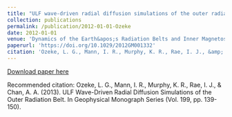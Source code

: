 ```yaml
---
title: "ULF wave-driven radial diffusion simulations of the outer radiation belt, in Dynamics of the Earth's Radiation Belts and Inner Magnetosphere"
collection: publications
permalink: /publication/2012-01-01-Ozeke
date: 2012-01-01
venue: 'Dynamics of the Earth&apos;s Radiation Belts and Inner Magnetosphere'
paperurl: 'https://doi.org/10.1029/2012GM001332'
citation: 'Ozeke, L. G., Mann, I. R., Murphy, K. R., Rae, I. J., &amp; Chan, A. A. (2013). ULF Wave-Driven Radial Diffusion Simulations of the Outer Radiation Belt. In Geophysical Monograph Series (Vol. 199, pp. 139-150). '
---
```

[Download paper here](https://doi.org/10.1029/2012GM001332)

Recommended citation: Ozeke, L. G., Mann, I. R., Murphy, K. R., Rae, I. J., & Chan, A. A. (2013). ULF Wave-Driven Radial Diffusion Simulations of the Outer Radiation Belt. In Geophysical Monograph Series (Vol. 199, pp. 139-150). 